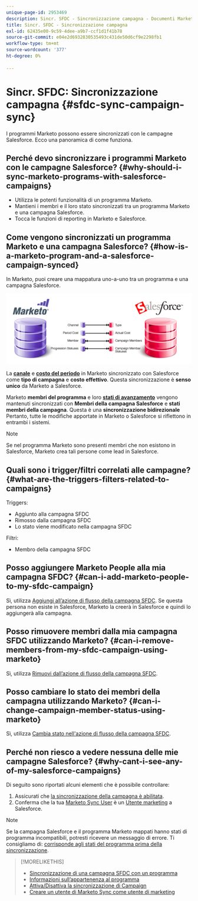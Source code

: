 ```yaml
---
unique-page-id: 2953469
description: Sincr. SFDC - Sincronizzazione campagna - Documenti Marketo - Documentazione del prodotto
title: Sincr. SFDC - Sincronizzazione campagna
exl-id: 62435e00-9c59-4dee-a9b7-ccf1d1f41b78
source-git-commit: e04e2d6932830535493c431de50d6cf9e2298fb1
workflow-type: tm+mt
source-wordcount: '377'
ht-degree: 0%

---
```


# Sincr. SFDC: Sincronizzazione campagna {#sfdc-sync-campaign-sync}

I programmi Marketo possono essere sincronizzati con le campagne Salesforce. Ecco una panoramica di come funziona.

## Perché devo sincronizzare i programmi Marketo con le campagne Salesforce? {#why-should-i-sync-marketo-programs-with-salesforce-campaigns}

* Utilizza le potenti funzionalità di un programma Marketo.
* Mantieni i membri e il loro stato sincronizzati tra un programma Marketo e una campagna Salesforce.
* Tocca le funzioni di reporting in Marketo e Salesforce.

## Come vengono sincronizzati un programma Marketo e una campagna Salesforce? {#how-is-a-marketo-program-and-a-salesforce-campaign-synced}

In Marketo, puoi creare una mappatura uno-a-uno tra un programma e una campagna Salesforce.

![](assets/image2015-7-8-9-3a43-3a8.png)

La **[canale](/help/marketo/product-docs/administration/tags/create-a-program-channel.md)** e **[costo del periodo](/help/marketo/product-docs/core-marketo-concepts/programs/working-with-programs/understanding-period-costs.md)** in Marketo sincronizzato con Salesforce come **tipo di campagna** e **costo effettivo**. Questa sincronizzazione è **senso unico** da Marketo a Salesforce.

Marketo **membri del programma** e loro **[stati di avanzamento](/help/marketo/product-docs/core-marketo-concepts/programs/creating-programs/understanding-program-membership.md)** vengono mantenuti sincronizzati con **Membri della campagna Salesforce** e **stati membri della campagna**. Questa è una **sincronizzazione bidirezionale** Pertanto, tutte le modifiche apportate in Marketo o Salesforce si riflettono in entrambi i sistemi.

>[!NOTE]
>
>Se nel programma Marketo sono presenti membri che non esistono in Salesforce, Marketo crea tali persone come lead in Salesforce.

## Quali sono i trigger/filtri correlati alle campagne? {#what-are-the-triggers-filters-related-to-campaigns}

Triggers:

* Aggiunto alla campagna SFDC
* Rimosso dalla campagna SFDC
* Lo stato viene modificato nella campagna SFDC

Filtri:

* Membro della campagna SFDC

## Posso aggiungere Marketo People alla mia campagna SFDC? {#can-i-add-marketo-people-to-my-sfdc-campaign}

Sì, utilizza [Aggiungi all’azione di flusso della campagna SFDC](/help/marketo/product-docs/core-marketo-concepts/smart-campaigns/salesforce-flow-actions/add-to-sfdc-campaign.md). Se questa persona non esiste in Salesforce, Marketo la creerà in Salesforce e quindi lo aggiungerà alla campagna.

## Posso rimuovere membri dalla mia campagna SFDC utilizzando Marketo? {#can-i-remove-members-from-my-sfdc-campaign-using-marketo}

Sì, utilizza [Rimuovi dall’azione di flusso della campagna SFDC](/help/marketo/product-docs/core-marketo-concepts/smart-campaigns/salesforce-flow-actions/remove-from-sfdc-campaign.md).

## Posso cambiare lo stato dei membri della campagna utilizzando Marketo? {#can-i-change-campaign-member-status-using-marketo}

Sì, utilizza [Cambia stato nell&#39;azione di flusso della campagna SFDC](/help/marketo/product-docs/core-marketo-concepts/smart-campaigns/salesforce-flow-actions/change-status-in-sfdc-campaign.md).

## Perché non riesco a vedere nessuna delle mie campagne Salesforce? {#why-cant-i-see-any-of-my-salesforce-campaigns}

Di seguito sono riportati alcuni elementi che è possibile controllare:

1. Assicurati che [la sincronizzazione della campagna è abilitata](/help/marketo/product-docs/crm-sync/salesforce-sync/setup/optional-steps/enable-disable-campaign-sync.md).
1. Conferma che la tua [Marketo Sync User](/help/marketo/product-docs/crm-sync/salesforce-sync/setup/enterprise-unlimited-edition/step-2-of-3-create-a-salesforce-user-for-marketo-enterprise-unlimited.md) è un [Utente marketing](/help/marketo/product-docs/crm-sync/salesforce-sync/setup/optional-steps/enable-disable-campaign-sync/make-marketo-sync-user-a-marketing-user.md) a Salesforce.

>[!NOTE]
>
>Se la campagna Salesforce e il programma Marketo mappati hanno stati di programma incompatibili, potresti ricevere un messaggio di errore. Ti consigliamo di: [corrisponde agli stati del programma prima della sincronizzazione](/help/marketo/product-docs/crm-sync/salesforce-sync/sfdc-sync-details/how-to-match-program-statuses-and-salesforce-campaign-statuses-prior-to-sync.md).

>[!MORELIKETHIS]
>
>* [Sincronizzazione di una campagna SFDC con un programma](/help/marketo/product-docs/core-marketo-concepts/programs/working-with-programs/sync-an-sfdc-campaign-with-a-program.md)
>* [Informazioni sull’appartenenza al programma](/help/marketo/product-docs/core-marketo-concepts/programs/creating-programs/understanding-program-membership.md)
>* [Attiva/Disattiva la sincronizzazione di Campaign](/help/marketo/product-docs/crm-sync/salesforce-sync/setup/optional-steps/enable-disable-campaign-sync.md)
>* [Creare un utente di Marketo Sync come utente di marketing](/help/marketo/product-docs/crm-sync/salesforce-sync/setup/optional-steps/enable-disable-campaign-sync/make-marketo-sync-user-a-marketing-user.md)

